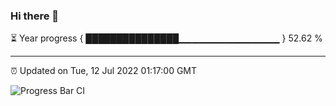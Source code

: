 ### Hi there 👋

⏳ Year progress { ███████████████▁▁▁▁▁▁▁▁▁▁▁▁▁▁▁ } 52.62 %

---

⏰ Updated on Tue, 12 Jul 2022 01:17:00 GMT

![Progress Bar CI](https://github.com/liununu/liununu/workflows/Progress%20Bar%20CI/badge.svg)
